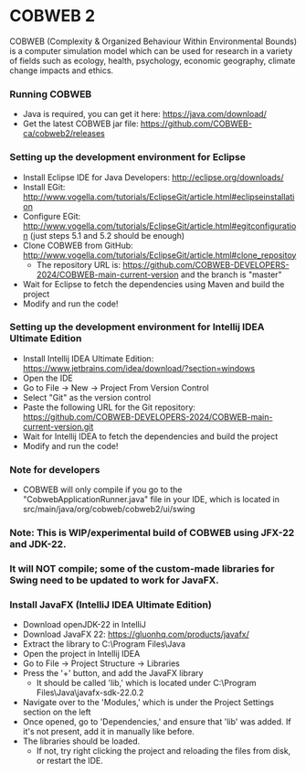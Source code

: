 # COBWEB 2
COBWEB (Complexity & Organized Behaviour Within Environmental Bounds) is a computer simulation model which can be used for research in a variety of fields such as ecology, health, psychology, economic geography, climate change impacts and ethics.


### Running COBWEB
* Java is required, you can get it here: https://java.com/download/
* Get the latest COBWEB jar file: https://github.com/COBWEB-ca/cobweb2/releases

### Setting up the development environment for Eclipse
* Install Eclipse IDE for Java Developers: http://eclipse.org/downloads/
* Install EGit: http://www.vogella.com/tutorials/EclipseGit/article.html#eclipseinstallation
* Configure EGit: http://www.vogella.com/tutorials/EclipseGit/article.html#egitconfiguration (just steps 5.1 and 5.2 should be enough)
* Clone COBWEB from GitHub: http://www.vogella.com/tutorials/EclipseGit/article.html#clone_repositoy
  * The repository URL is: https://github.com/COBWEB-DEVELOPERS-2024/COBWEB-main-current-version and the branch is "master"
* Wait for Eclipse to fetch the dependencies using Maven and build the project
* Modify and run the code!

### Setting up the development environment for Intellij IDEA Ultimate Edition
* Install Intellij IDEA Ultimate Edition: https://www.jetbrains.com/idea/download/?section=windows
* Open the IDE
* Go to File -> New -> Project From Version Control
* Select "Git" as the version control
* Paste the following URL for the Git repository: https://github.com/COBWEB-DEVELOPERS-2024/COBWEB-main-current-version.git
* Wait for Intellij IDEA to fetch the dependencies and build the project
* Modify and run the code!

### Note for developers
* COBWEB will only compile if you go to the "CobwebApplicationRunner.java" file in your IDE, which is located in src/main/java/org/cobweb/cobweb2/ui/swing

### Note: This is WIP/experimental build of COBWEB using JFX-22 and JDK-22. 
### It will NOT compile; some of the custom-made libraries for Swing need to be updated to work for JavaFX.

### Install JavaFX (IntelliJ IDEA Ultimate Edition)
* Download openJDK-22 in IntelliJ
* Download JavaFX 22: https://gluonhq.com/products/javafx/
* Extract the library to C:\Program Files\Java
* Open the project in Intellij IDEA
* Go to File -> Project Structure -> Libraries
* Press the '+' button, and add the JavaFX library
  * It should be called 'lib,' which is located under C:\Program Files\Java\javafx-sdk-22.0.2
* Navigate over to the 'Modules,' which is under the Project Settings section on the left
* Once opened, go to 'Dependencies,' and ensure that 'lib' was added. If it's not present, add it in manually like before.
* The libraries should be loaded. 
  * If not, try right clicking the project and reloading the files from disk, or restart the IDE.